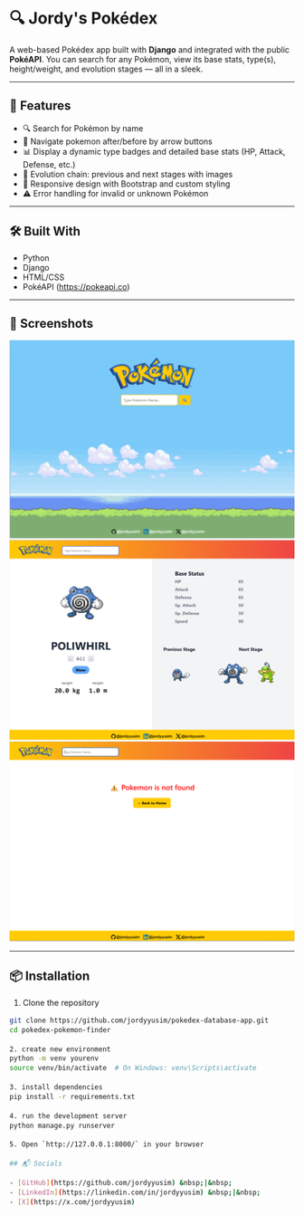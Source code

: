 # 🔍 Jordy's Pokédex

A web-based Pokédex app built with **Django** and integrated with the public **PokéAPI**. You can search for any Pokémon, view its base stats, type(s), height/weight, and evolution stages — all in a sleek.

---

## 🌟 Features

- 🔍 Search for Pokémon by name
- 🔄 Navigate pokemon after/before by arrow buttons
- 📊 Display a dynamic type badges and detailed base stats (HP, Attack, Defense, etc.)
- 🧬 Evolution chain: previous and next stages with images
- 🎨 Responsive design with Bootstrap and custom styling
- ⚠️ Error handling for invalid or unknown Pokémon

---

## 🛠️ Built With

- Python
- Django
- HTML/CSS
- PokéAPI (https://pokeapi.co)

---

## 📸 Screenshots

![Homepage](screenshots/homepage.png)
![Resultpage](screenshots/resultpage.png)
![Error](screenshots/error.png)

---

## 📦 Installation

1. Clone the repository
```bash
git clone https://github.com/jordyyusim/pokedex-database-app.git
cd pokedex-pokemon-finder

2. create new environment
python -m venv yourenv
source venv/bin/activate  # On Windows: venv\Scripts\activate

3. install dependencies
pip install -r requirements.txt

4. run the development server
python manage.py runserver

5. Open `http://127.0.0.1:8000/` in your browser

## 📬 Socials

- [GitHub](https://github.com/jordyyusim) &nbsp;|&nbsp;
- [LinkedIn](https://linkedin.com/in/jordyyusim) &nbsp;|&nbsp;
- [X](https://x.com/jordyyusim)
